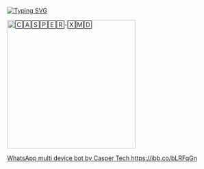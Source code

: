 
<a href="https://git.io/typing-svg"><img src="https://readme-typing-svg.demolab.com?font=Black+Ops+One&size=100&pause=900&color=1BAFBAFF&center=true&width=1100&height=150&lines=CASPER-XMD" alt="Typing SVG" /></a>
  </p>
  <a href="https://whatsapp.com/channel/0029VazABxMJZg40sEZBX242">
 <img alt="🄲🄰🅂🄿🄴🅁-🅇🄼🄳" height="300"
   src=https://i.ibb.co/G9xgd0h/IMG-20250126-042719.png">
 
WhatsApp multi device bot by Casper Tech 
https://ibb.co/bLRFqGn
